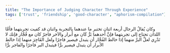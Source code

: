 ```yaml
---
title: "The Importance of Judging Character Through Experience"
tags: ['trust', 'friendship', 'good-character', "aphorism-compilation"]
---
```


 وكان يُقالُ الرجال أربعة اثنان تختبر ما عندهما بالتجربة واثنان قد كفيت تجربتهما فأمَّا اللذان تحتاج إلى تجربتهما فإنَّ أحدهما بَرٌّ كَان مع أَبرار والآخر فاجرٌ كان مع فُجَّار فإنك لا تَدْرِي لعلَّ البرَّ منهما إذا خالط الفُجَّار أن يتبدل فيصير فاجرًا ولعل الفَاجِرَ منهما إذا خالط الأبرار أن يتبدل فيصير برًّا فيتبدل البر فاجرًا والفاجر برًّا
